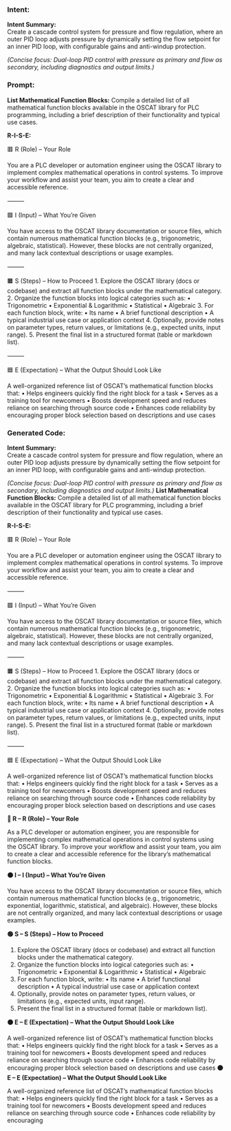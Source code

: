 ### Intent:
**Intent Summary:**  
Create a cascade control system for pressure and flow regulation, where an outer PID loop adjusts pressure by dynamically setting the flow setpoint for an inner PID loop, with configurable gains and anti-windup protection.  

*(Concise focus: Dual-loop PID control with pressure as primary and flow as secondary, including diagnostics and output limits.)*

### Prompt:
**List Mathematical Function Blocks:**
Compile a detailed list of all mathematical function blocks available in the OSCAT library for PLC programming, including a brief description of their functionality and typical use cases.

**R-I-S-E:**

🟥 R (Role) – Your Role

You are a PLC developer or automation engineer using the OSCAT library to implement complex mathematical operations in control systems. To improve your workflow and assist your team, you aim to create a clear and accessible reference.

⸻

🟩 I (Input) – What You’re Given

You have access to the OSCAT library documentation or source files, which contain numerous mathematical function blocks (e.g., trigonometric, algebraic, statistical). However, these blocks are not centrally organized, and many lack contextual descriptions or usage examples.

⸻

🟧 S (Steps) – How to Proceed
	1.	Explore the OSCAT library (docs or codebase) and extract all function blocks under the mathematical category.
	2.	Organize the function blocks into logical categories such as:
	•	Trigonometric
	•	Exponential & Logarithmic
	•	Statistical
	•	Algebraic
	3.	For each function block, write:
	•	Its name
	•	A brief functional description
	•	A typical industrial use case or application context
	4.	Optionally, provide notes on parameter types, return values, or limitations (e.g., expected units, input range).
	5.	Present the final list in a structured format (table or markdown list).

⸻

🟦 E (Expectation) – What the Output Should Look Like

A well-organized reference list of OSCAT’s mathematical function blocks that:
	•	Helps engineers quickly find the right block for a task
	•	Serves as a training tool for newcomers
	•	Boosts development speed and reduces reliance on searching through source code
	•	Enhances code reliability by encouraging proper block selection based on descriptions and use cases

### Generated Code:
**Intent Summary:**  
Create a cascade control system for pressure and flow regulation, where an outer PID loop adjusts pressure by dynamically setting the flow setpoint for an inner PID loop, with configurable gains and anti-windup protection.  

*(Concise focus: Dual-loop PID control with pressure as primary and flow as secondary, including diagnostics and output limits.)*
**List Mathematical Function Blocks:**
Compile a detailed list of all mathematical function blocks available in the OSCAT library for PLC programming, including a brief description of their functionality and typical use cases.

**R-I-S-E:**

🟥 R (Role) – Your Role

You are a PLC developer or automation engineer using the OSCAT library to implement complex mathematical operations in control systems. To improve your workflow and assist your team, you aim to create a clear and accessible reference.

⸻

🟩 I (Input) – What You’re Given

You have access to the OSCAT library documentation or source files, which contain numerous mathematical function blocks (e.g., trigonometric, algebraic, statistical). However, these blocks are not centrally organized, and many lack contextual descriptions or usage examples.

⸻

🟧 S (Steps) – How to Proceed
	1.	Explore the OSCAT library (docs or codebase) and extract all function blocks under the mathematical category.
	2.	Organize the function blocks into logical categories such as:
	•	Trigonometric
	•	Exponential & Logarithmic
	•	Statistical
	•	Algebraic
	3.	For each function block, write:
	•	Its name
	•	A brief functional description
	•	A typical industrial use case or application context
	4.	Optionally, provide notes on parameter types, return values, or limitations (e.g., expected units, input range).
	5.	Present the final list in a structured format (table or markdown list).

⸻

🟦 E (Expectation) – What the Output Should Look Like

A well-organized reference list of OSCAT’s mathematical function blocks that:
	•	Helps engineers quickly find the right block for a task
	•	Serves as a training tool for newcomers
	•	Boosts development speed and reduces reliance on searching through source code
	•	Enhances code reliability by encouraging proper block selection based on descriptions and use cases

**🔴 R – R (Role) – Your Role**

As a PLC developer or automation engineer, you are responsible for implementing complex mathematical operations in control systems using the OSCAT library. To improve your workflow and assist your team, you aim to create a clear and accessible reference for the library’s mathematical function blocks.

**🟠 I – I (Input) – What You’re Given**

You have access to the OSCAT library documentation or source files, which contain numerous mathematical function blocks (e.g., trigonometric, exponential, logarithmic, statistical, and algebraic). However, these blocks are not centrally organized, and many lack contextual descriptions or usage examples.

**🟢 S – S (Steps) – How to Proceed**

1.	Explore the OSCAT library (docs or codebase) and extract all function blocks under the mathematical category.
2.	Organize the function blocks into logical categories such as:
	•	Trigonometric
	•	Exponential & Logarithmic
	•	Statistical
	•	Algebraic
3.	For each function block, write:
	•	Its name
	•	A brief functional description
	•	A typical industrial use case or application context
4.	Optionally, provide notes on parameter types, return values, or limitations (e.g., expected units, input range).
5.	Present the final list in a structured format (table or markdown list).

**🟠 E – E (Expectation) – What the Output Should Look Like**

A well-organized reference list of OSCAT’s mathematical function blocks that:
	•	Helps engineers quickly find the right block for a task
	•	Serves as a training tool for newcomers
	•	Boosts development speed and reduces reliance on searching through source code
	•	Enhances code reliability by encouraging proper block selection based on descriptions and use cases
**🟠 E – E (Expectation) – What the Output Should Look Like**

A well-organized reference list of OSCAT’s mathematical function blocks that:
	•	Helps engineers quickly find the right block for a task
	•	Serves as a training tool for newcomers
	•	Boosts development speed and reduces reliance on searching through source code
	•	Enhances code reliability by encouraging
